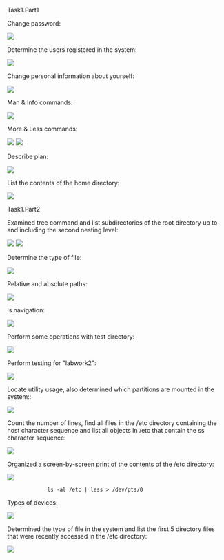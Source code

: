 Task1.Part1


Change password:


<img src="Linux/password.png">


Determine the users registered in the system:


<img src="Linux/users.png">  


Change personal information about yourself:


<img src="Linux/Info.png"> 


Man & Info commands:


<img src="Linux/help.png"> 


More & Less commands:


<img src="Linux/more.png"> 
<img src="Linux/less.png"> 



Describe plan: 


<img src="Linux/plan.png"> 


List the contents of the home directory:


<img src="Linux/ls.png"> 


Task1.Part2


Examined tree command and list subdirectories of the root directory up to
and including the second nesting level:


<img src="Linux/tree.png">
<img src="Linux/tree2.png">


Determine the type of file:


<img src="Linux/type.png">



Relative and absolute paths:


<img src="Linux/path.png">


ls navigation:


<img src="Linux/ls2.png">


Perform some operations with test directory:


<img src="Linux/test.png">


Perform testing for "labwork2":


<img src="Linux/lab.png">


Locate utility usage, also determined which partitions are mounted in the system::


<img src="Linux/locate.png">


Count the number of lines, find all files in the /etc directory containing the host character sequence and list all objects in /etc that contain the ss character sequence:


<img src="Linux/find.png">


Organized a screen-by-screen print of the contents of the /etc directory:


<img src="Linux/output.png">

                 ls -al /etc | less > /dev/pts/0


Types of devices:


<img src="Linux/dev.png">


Determined the type of file in the system and list the first 5 directory files that were recently accessed in the /etc
directory:


<img src="Linux/final.png">


